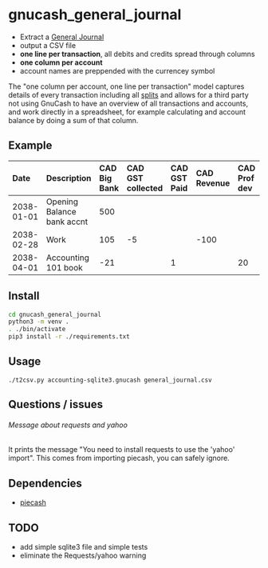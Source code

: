 # gnucash_general_journal
* Extract a [General Journal](https://en.wikipedia.org/wiki/General_journal)
* output a CSV file
* **one line per transaction**, all debits and credits spread through columns
* **one column per account**
* account names are preppended with the currencey symbol

The "one column per account, one line per transaction" model captures details of every transaction including all [splits](https://www.gnucash.org/docs/v3/C/gnucash-guide/txns-registers-txntypes.html) and allows for a third party not using GnuCash to have an overview of all transactions and accounts, and work directly in a spreadsheet, for example calculating and account balance by doing a sum of that column.

## Example
|Date|Description|CAD Big Bank|CAD GST collected|CAD GST Paid|CAD Revenue|CAD Prof dev|CAD openning balances|
|:--- |:---|:---|:---|:---|:--|:---|:---|
|2038-01-01|Opening Balance bank accnt|500|||||-500|
|2038-02-28|Work|105|-5||-100|||
|2038-04-01|Accounting 101 book|-21||1||20||

## Install
```bash
cd gnucash_general_journal
python3 -m venv .
. ./bin/activate
pip3 install -r ./requirements.txt
```

## Usage
    ./t2csv.py accounting-sqlite3.gnucash general_journal.csv

## Questions / issues
###### Message about requests and yahoo
It prints the message "You need to install requests to use the 'yahoo' import". This comes from importing piecash, you can safely ignore.

## Dependencies
* [piecash](https://github.com/sdementen/piecash)

## TODO
* add simple sqlite3 file and simple tests
* eliminate the Requests/yahoo warning

